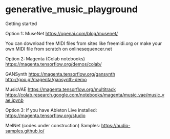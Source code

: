 # generative_music_playground
Getting started

Option 1: MuseNet
https://openai.com/blog/musenet/

You can download free MIDI files from sites like freemidi.org
or make your own MIDI file from scratch on onlinesequencer.net

Option 2: Magenta (Colab notebooks)
https://magenta.tensorflow.org/demos/colab/

GANSynth
https://magenta.tensorflow.org/gansynth
http://goo.gl/magenta/gansynth-demo

MusicVAE
https://magenta.tensorflow.org/multitrack
https://colab.research.google.com/notebooks/magenta/music_vae/music_vae.ipynb

Option 3: If you have Ableton Live installed:
https://magenta.tensorflow.org/studio

MelNet (codes under construction)
Samples: https://audio-samples.github.io/

